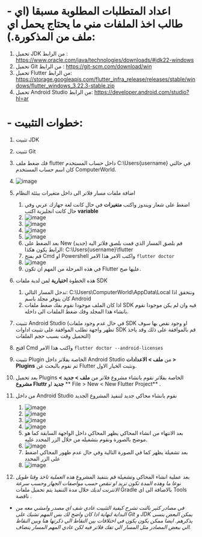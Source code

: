 # - اعداد المتطلبات المطلوبة مسبقا (اي طالب اخذ الملفات مني ما يحتاج يحمل اي ملف من المذكورة.):
  1. تحميل JDK من الرابط : https://www.oracle.com/java/technologies/downloads/#jdk22-windows
  2. تحميل Git من الرابط : https://git-scm.com/download/win
  3. تحميل Flutter من الرابط: https://storage.googleapis.com/flutter_infra_release/releases/stable/windows/flutter_windows_3.22.3-stable.zip
  4. تحميل Android Studio من الرابط: https://developer.android.com/studio?hl=ar
# - خطوات التثبيت:
  1. تثبيت JDK
  2. تثبيت Git
  3. فك ضغط ملف flutter داخل حساب المستخدم C:\Users\{username} في حالتي كان اسم حساب المستخدم ComputerWorld.
  4. ![image](https://github.com/user-attachments/assets/1e596446-17ca-4947-bb20-425c5608e8ea)

  5. اضافة ملفات مسار فلاتر الى داخل متغيرات بيئئة النظام
       1. اضغط على شعار ويندوز واكتب **متغيرات** في حال كانت لغة جهازك عربي وفي حال كانت انجليزية اكتب **variable**
       2. ![image](https://github.com/user-attachments/assets/82dfe54a-f0ad-4717-a1c3-b0defdc3f79e)
       3. ![image](https://github.com/user-attachments/assets/76eb1ad8-8df7-4362-bf65-5e0e7a83b55d)
       4. ![image](https://github.com/user-attachments/assets/f4ad76bb-6310-4120-b663-f5628a8c3a74)
       5. ![image](https://github.com/user-attachments/assets/bb5a3e44-e66c-4caf-b3dc-cd646c8f8868)
       6. بعد الضغط على New (جديد) قم بلصق المسار الذي قمت بلصق فلاتر اليه الرابط يكون هكذا: C:\Users\{username}\flutter
       7. قم بفتح Cmd او Powershell واكتب الامر هذا الامر ``flutter doctor`` 
       8. ![image](https://github.com/user-attachments/assets/d91ef25f-7a05-48d4-b91f-d75109d323ca)
       9. في هذه المرحلة من المهم ان تكون Flutter عليها صح.
          
  6. هذه الخطوة **اختيارية** لمن لدية ملفات SDK
       1. ندخل المسار التالي: C:\Users\ComputerWorld\AppData\Local ونتحقق اذا كان يتوفر مجلد باسم Android
       2. اذا كان الملف موجودا نقوم بفك ضغط ملفات SDK فيه وان لم يكن موجودا نقوم بانشاء هذا المجلد وفك ضغط الملفات الى داخله.
7. تثبيت Android Studio (في حال عدم وجود ملفات SDK او وجود نقص بها سوف تظهر واجهة تطلب الموافقة على تثبيت اداوات SDK قم بالموافقة على ذلك وقد ياخذ التحميل وقت بسبب حجم الملفات)
8. افتح Cmd واكتب هذا الامر ``flutter doctor --android-licenses``
9. تثبيت Plugin الخاصة بفلاتر داخل Android Studio من **ملف > الاعدادات > Plugins** ثم نقوم بالبحث عن Flutter ونثبت الخيار الاول.
10. بعد تحميل Plugins الخاصة بفلاتر نقوم بانشاء مشروع فلاتر من **ملف > جديد > مشروع Fluttr جديد** او ** File > New < New Flutter Project** .
11. من داخل Android Studio نقوم بانشاء محاكي جديد لتنفيذ المشروع الجديد
    1. ![image](https://github.com/user-attachments/assets/2d39ac33-4876-4ca9-8588-1c973a7d2597)
    2. ![image](https://github.com/user-attachments/assets/cbf33f7b-fcf5-4666-8c2f-1c53812e1704)
    3. ![image](https://github.com/user-attachments/assets/9fac0f61-3c08-41d4-99df-aa5181fc5053)
    4. ![image](https://github.com/user-attachments/assets/2174dab4-5338-4768-8de7-733b1a1dc290)
    5. بعد الانتهاء من انشاء المحاكي يظهر المحاكي داخل الواجهة السابقة كما هو موضح بالصورة ونقوم بتشغيله من خلال الزر المحدد عليه.
    6. ![image](https://github.com/user-attachments/assets/67a7afee-b0af-444f-b3d9-3ba9d6134a00)
    7. بعد تشغيلة يظهر كما في الصورة التالية وفي حال عدم ظهور المحاكي اضغط على الزر المحدد
    8. ![image](https://github.com/user-attachments/assets/a3cfba1c-9af0-467f-bc2f-a4ff18af6649)
  12. بعد عملية انشاء المحاكي وتشغيلة قم بتنفيذ المشروع *هذه العملية تاخذ وقتا طويل نوعا ما وهذه المدة تكون تزيد او تنقص حسب مواصفات الجهاز وحسب سرعة الانترنت لديك* خلال مدة التنفيذ يتم تحميل ملفات Gradle بالاضافة الى اي Tools ناقصة .
- *في مصادر كثير بالنت تشرح كيفية التثبيت عادي شف اي مصدر وامشي معه من البداية لنهاية اذا كان واضح لك بس المهم تشيك على Git و JDK يمكن البعض ينسى يذكرهم. ايضا ممكن يكون يكون في اختلافات بين النقاط الي ذكرتها هنا وبين النقاط الي ببعض المصادر مثل المسار الي تفك فلاتر فيه لكن عادي المهم المسار ينضاف.*










  
